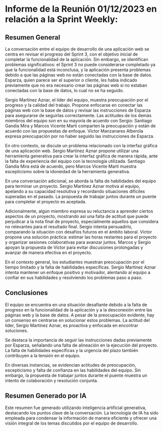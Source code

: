 # Informe de la Reunión 01/12/2023 en relación a la Sprint Weekly:

## Resumen General

La conversación entre el equipo de desarrollo de una aplicación web se centra en revisar el progreso del Sprint 3, con el objetivo inicial de completar la funcionalidad de la aplicación. Sin embargo, se identifican problemas significativos: el Sprint 3 no puede considerarse completado ya que la funcionalidad está inconclusa, y la aplicación presenta problemas debido a que las páginas web no están conectadas con la base de datos. Esparza, quien parece ser el superior o cliente, les había indicado previamente que no era necesario crear las páginas web si no estaban conectadas con la base de datos, lo cual no se ha seguido.

Sergio Martínez Aznar, el líder del equipo, muestra preocupación por el progreso y la calidad del trabajo. Propone enfocarse en conectar las páginas web con la base de datos y revisar las instrucciones de Esparza para asegurarse de seguirlas correctamente. Las actitudes de los demás miembros del equipo son en su mayoría de acuerdo con Sergio: Santiago Gandia Mira y Marcos Vicente Marti comparten la preocupación y están de acuerdo con las propuestas de enfoque. Víctor Manzanares Alberola expresa preocupación por no haber seguido las instrucciones de Esparza.

En otro contexto, se discute un problema relacionado con la interfaz gráfica de una aplicación web. Sergio Martínez Aznar propone utilizar una herramienta generativa para crear la interfaz gráfica de manera rápida, ante la falta de experiencia del equipo con la tecnología utilizada. Santiago Gandia Mira está de acuerdo, pero Marcos Vicente Marti muestra escepticismo sobre la idoneidad de la herramienta generativa.

En una conversación adicional, se aborda la falta de habilidades del equipo para terminar un proyecto. Sergio Martínez Aznar motiva al equipo, apelando a su capacidad resolutiva y recordando situaciones difíciles superadas en el pasado. La propuesta de trabajar juntos durante un puente para completar el proyecto es aceptada.

Adicionalmente, algún miembro expresa su reluctancia a aprender ciertos aspectos de un proyecto, mostrando así una falta de actitud que puede perjudicar a la nota final de proyecto, especialmente aquellos que considera no relevantes para el resultado final. Sergio intenta persuadirlo, comparando la situación con desafíos futuros en el ámbito laboral. Víctor propone una solución práctica: estimar las horas restantes para el proyecto y organizar sesiones colaborativas para avanzar juntos. Marcos y Sergio apoyan la propuesta de Víctor para evitar discusiones prolongadas y avanzar de manera efectiva en el proyecto.

En el contexto general, los estudiantes muestran preocupación por el tiempo limitado y la falta de habilidades específicas. Sergio Martínez Aznar intenta mantener un enfoque positivo y motivador, alentando al equipo a confiar en sus habilidades y resolviendo los problemas paso a paso.

## Conclusiones

El equipo se encuentra en una situación desafiante debido a la falta de progreso en la funcionalidad de la aplicación y a la desconexión entre las páginas web y la base de datos. A pesar de la preocupación evidente, hay un consenso en centrarse en solucionar estos problemas. La actitud del líder, Sergio Martínez Aznar, es proactiva y enfocada en encontrar soluciones.

Se destaca la importancia de seguir las instrucciones dadas previamente por Esparza, señalando una falta de alineación en la ejecución del proyecto. La falta de habilidades específicas y la urgencia del plazo también contribuyen a la tensión en el equipo.

En diversas instancias, se evidencian actitudes de preocupación, escepticismo y falta de confianza en las habilidades del equipo. Sin embargo, la propuesta de trabajar juntos durante el puente muestra un intento de colaboración y resolución conjunta.

## Resumen Generado por IA

Este resumen fue generado utilizando inteligencia artificial generativa, destacando los puntos clave de la conversación. La tecnología de IA ha sido empleada para condensar la información de manera eficiente y ofrecer una visión integral de los temas discutidos por el equipo de desarrollo.